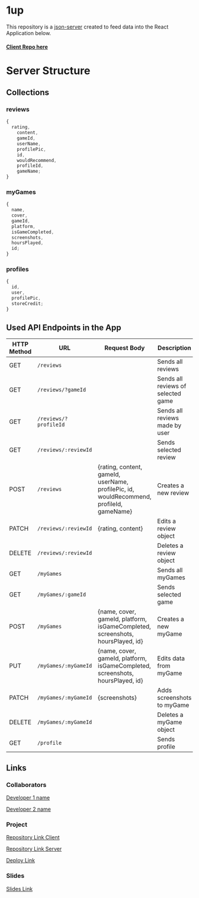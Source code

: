 # 1up

This repository is a [json-server](https://github.com/diegoldc/json-server) created to feed data into the React Application below.

#### [Client Repo here](https://github.com/diegoldc/1up-webapp)

# Server Structure

## Collections

### reviews

```javascript
{
  rating,
    content,
    gameId,
    userName,
    profilePic,
    id,
    wouldRecommend,
    profileId,
    gameName;
}
```

### myGames

```javascript
{
  name,
  cover,
  gameId,
  platform,
  isGameCompleted,
  screenshots,
  hoursPlayed,
  id;
}
```

### profiles

```javascript
{
  id, 
  user, 
  profilePic, 
  storeCredit;
}
```

## Used API Endpoints in the App

| HTTP Method | URL                  | Request Body                                                                             | Description                        |
| ----------- | -------------------- | ---------------------------------------------------------------------------------------- | ---------------------------------- |
| GET         | `/reviews`           |                                                                                          | Sends all reviews                  |
| GET         | `/reviews/?gameId`   |                                                                                          | Sends all reviews of selected game |
| GET         | `/reviews/?profileId`|                                                                                          | Sends all reviews made by user     |
| GET         | `/reviews/:reviewId` |                                                                                          | Sends selected review              |
| POST        | `/reviews`           | {rating, content, gameId, userName, profilePic, id, wouldRecommend, profileId, gameName} | Creates a new review               |
| PATCH       | `/reviews/:reviewId` | {rating, content}                                                                        | Edits a review object              |
| DELETE      | `/reviews/:reviewId` |                                                                                          | Deletes a review object            |
| GET         | `/myGames`           |                                                                                          | Sends all myGames                  |
| GET         | `/myGames/:gameId`   |                                                                                          | Sends selected game                |
| POST        | `/myGames`           | {name, cover, gameId, platform, isGameCompleted, screenshots, hoursPlayed, id}           | Creates a new myGame               |
| PUT         | `/myGames/:myGameId` | {name, cover, gameId, platform, isGameCompleted, screenshots, hoursPlayed, id}           | Edits data from myGame             |
| PATCH       | `/myGames/:myGameId` | {screenshots}                                                                            | Adds screenshots to myGame         |
| DELETE      | `/myGames/:myGameId` |                                                                                          | Deletes a myGame object            |
| GET         | `/profile`           |                                                                                          | Sends profile                      |



## Links

### Collaborators

[Developer 1 name](https://github.com/TanoPalazzo14)

[Developer 2 name](https://github.com/diegoldc)

### Project

[Repository Link Client](https://github.com/diegoldc/1up-webapp)

[Repository Link Server](https://github.com/diegoldc/json-server)

[Deploy Link](https://1up-app.netlify.app/)


### Slides

[Slides Link](https://docs.google.com/presentation/d/1mkqT8JrSzoPOuVwp_JhfJF-_TxbVadvvHDhwdmpvHWE/edit?usp=sharing)
